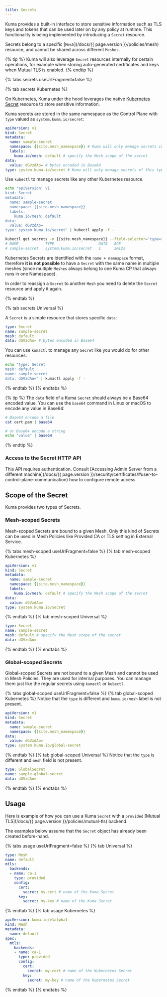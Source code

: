 ```yaml
---
title: Secrets
---
```


Kuma provides a built-in interface to store sensitive information such as TLS keys and tokens that can be used later on by any policy at runtime. This functionality is being implemented by introducing a `Secret` resource.

Secrets belong to a specific [`Mesh`](/docs/{{ page.version }}/policies/mesh) resource, and cannot be shared across different `Meshes`.

{% tip %}
Kuma will also leverage `Secret` resources internally for certain operations, for example when storing auto-generated certificates and keys when Mutual TLS is enabled.
{% endtip %}

{% tabs secrets useUrlFragment=false %}

{% tab secrets Kubernetes %}

On Kubernetes, Kuma under the hood leverages the native [Kubernetes Secret](https://kubernetes.io/docs/concepts/configuration/secret/) resource to store sensitive information.

Kuma secrets are stored in the same namespace as the Control Plane with `type` valued as `system.kuma.io/secret`:

```yaml
apiVersion: v1
kind: Secret
metadata:
  name: sample-secret
  namespace: {{site.mesh_namespace}} # Kuma will only manage secrets in the same namespace as the CP
  labels:
    kuma.io/mesh: default # specify the Mesh scope of the secret 
data:
  value: dGVzdAo= # bytes encoded in Base64
type: system.kuma.io/secret # Kuma will only manage secrets of this type
```

Use `kubectl` to manage secrets like any other Kubernetes resource.

```sh
echo "apiVersion: v1
kind: Secret
metadata:
  name: sample-secret
  namespace: {{site.mesh_namespace}}
  labels:
    kuma.io/mesh: default 
data:
  value: dGVzdAo=
type: system.kuma.io/secret" | kubectl apply -f -

kubectl get secrets -n {{site.mesh_namespace}} --field-selector='type=system.kuma.io/secret'
# NAME            TYPE                    DATA   AGE
# sample-secret   system.kuma.io/secret   1      3m12s
```

Kubernetes Secrets are identified with the `name + namespace` format, therefore **it is not possible** to have a `Secret` with the same name in multiple meshes (since multiple `Meshes` always belong to one Kuma CP that always runs in one Namespace).

In order to reassign a `Secret` to another `Mesh` you need to delete the `Secret` resource and apply it again.

{% endtab %}

{% tab secrets Universal %}

A `Secret` is a simple resource that stores specific `data`:

```yaml
type: Secret
name: sample-secret
mesh: default
data: dGVzdAo= # bytes encoded in Base64
```

You can use `kumactl` to manage any `Secret` like you would do for other resources:

```sh
echo "type: Secret
mesh: default
name: sample-secret
data: dGVzdAo=" | kumactl apply -f -
```
{% endtab %}
{% endtabs %}

{% tip %}
The `data` field of a Kuma `Secret` should always be a Base64 encoded value. You can use the `base64` command in Linux or macOS to encode any value in Base64:

```sh
# Base64 encode a file
cat cert.pem | base64

# or Base64 encode a string
echo "value" | base64
```
{% endtip %}

### Access to the Secret HTTP API

This API requires authentication. Consult [Accessing Admin Server from a different machine](/docs/{{ page.version }}/security/certificates/#user-to-control-plane-communication) how to configure remote access.

## Scope of the Secret

Kuma provides two types of Secrets.

### Mesh-scoped Secrets

Mesh-scoped Secrets are bound to a given Mesh. Only this kind of Secrets can be used in Mesh Policies like Provided CA or TLS setting in External Service.

{% tabs mesh-scoped useUrlFragment=false %}
{% tab mesh-scoped Kubernetes %}
```yaml
apiVersion: v1
kind: Secret
metadata:
  name: sample-secret
  namespace: {{site.mesh_namespace}}
  labels:
    kuma.io/mesh: default # specify the Mesh scope of the secret 
data:
  value: dGVzdAo=
type: system.kuma.io/secret
```
{% endtab %}
{% tab mesh-scoped Universal %}
```yaml
type: Secret
name: sample-secret
mesh: default # specify the Mesh scope of the secret
data: dGVzdAo=
```
{% endtab %}
{% endtabs %}

### Global-scoped Secrets

Global-scoped Secrets are not bound to a given Mesh and cannot be used in Mesh Policies. They are used for internal purposes.
You can manage them just like the regular secrets using `kumactl` or `kubectl`.

{% tabs global-scoped useUrlFragment=false %}
{% tab global-scoped Kubernetes %}
Notice that the `type` is different and `kuma.io/mesh` label is not present.
```yaml
apiVersion: v1
kind: Secret
metadata:
  name: sample-secret
  namespace: {{site.mesh_namespace}} 
data:
  value: dGVzdAo=
type: system.kuma.io/global-secret
```
{% endtab %}
{% tab global-scoped Universal %}
Notice that the `type` is different and `mesh` field is not present.
```yaml
type: GlobalSecret
name: sample-global-secret
data: dGVzdAo=
```
{% endtab %}
{% endtabs %}


## Usage

Here is example of how you can use a Kuma `Secret` with a `provided` [Mutual TLS](/docs/{{ page.version }}/policies/mutual-tls) backend.

The examples below assume that the `Secret` object has already been created before-hand.

{% tabs usage useUrlFragment=false %}
{% tab Universal %}

```yaml
type: Mesh
name: default
mtls:
  backends:
  - name: ca-1
    type: provided
    config:
      cert:
        secret: my-cert # name of the Kuma Secret
      key:
        secret: my-key # name of the Kuma Secret
```
{% endtab %}
{% tab usage Kubernetes %}
```yaml
apiVersion: kuma.io/v1alpha1
kind: Mesh
metadata:
  name: default
spec:
  mtls:
    backends:
    - name: ca-1
      type: provided
      config:
        cert:
          secret: my-cert # name of the Kubernetes Secret
        key:
          secret: my-key # name of the Kubernetes Secret   
```
{% endtab %}
{% endtabs %}
